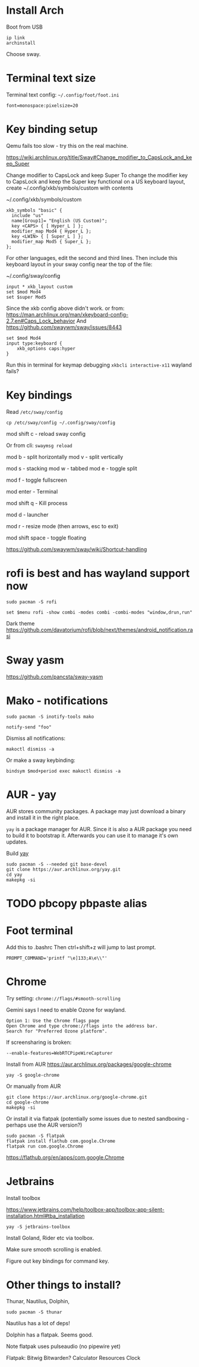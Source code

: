 
# Install Arch

Boot from USB
```
ip link
archinstall
```

Choose sway.


# Terminal text size

Terminal text config:
`~/.config/foot/foot.ini`
```
font=monospace:pixelsize=20
```


# Key binding setup

Qemu fails too slow - try this on the real machine.

https://wiki.archlinux.org/title/Sway#Change_modifier_to_CapsLock_and_keep_Super

Change modifier to CapsLock and keep Super
To change the modifier key to CapsLock and keep the Super key functional on a US keyboard layout, create ~/.config/xkb/symbols/custom with contents

~/.config/xkb/symbols/custom
```
xkb_symbols "basic" {
  include "us"
  name[Group1]= "English (US Custom)";
  key <CAPS> { [ Hyper_L ] };
  modifier_map Mod4 { Hyper_L };
  key <LWIN> { [ Super_L ] };
  modifier_map Mod5 { Super_L };
};
```
For other languages, edit the second and third lines. Then include this keyboard layout in your sway config near the top of the file:

~/.config/sway/config
```
input * xkb_layout custom
set $mod Mod4
set $super Mod5
```

Since the xkb config above didn't work.
or from: https://man.archlinux.org/man/xkeyboard-config-2.7.en#Caps_Lock_behavior
And https://github.com/swaywm/sway/issues/8443
```
set $mod Mod4
input type:keyboard {
    xkb_options caps:hyper
}
```

Run this in terminal for keymap debugging
`xkbcli interactive-x11` wayland fails?


# Key bindings 

Read `/etc/sway/config`

```
cp /etc/sway/config ~/.config/sway/config
```

mod shift c - reload sway config

Or from cli: `swaymsg reload`

mod b - split horizontally
mod v - split vertically

mod s - stacking
mod w - tabbed
mod e - toggle split

mod f - toggle fullscreen

mod enter - Terminal

mod shift q - Kill process

mod d - launcher

mod r - resize mode (then arrows, esc to exit)

mod shift space - toggle floating

https://github.com/swaywm/sway/wiki/Shortcut-handling



# rofi is best and has wayland support now

```
sudo pacman -S rofi
```

```
set $menu rofi -show combi -modes combi -combi-modes "window,drun,run"
```

Dark theme
https://github.com/davatorium/rofi/blob/next/themes/android_notification.rasi


# Sway yasm

https://github.com/pancsta/sway-yasm


# Mako - notifications 

```
sudo pacman -S inotify-tools mako

notify-send "foo"
```

Dismiss all notifications:
```
makoctl dismiss -a
```

Or make a sway keybinding:
```
bindsym $mod+period exec makoctl dismiss -a
```


# AUR - yay

AUR stores community packages. A package may just download a binary and install it in the right place.

`yay` is a package manager for AUR. Since it is also a AUR package you need to build it to bootstrap it. Afterwards
you can use it to manage it's own updates.

Build [yay](https://github.com/Jguer/yay)
```
sudo pacman -S --needed git base-devel
git clone https://aur.archlinux.org/yay.git
cd yay
makepkg -si
```

# TODO pbcopy pbpaste alias

# Foot terminal

Add this to .bashrc
Then ctrl+shift+z will jump to last prompt.
```
PROMPT_COMMAND='printf "\e]133;A\e\\"'
```

# Chrome

Try setting: `chrome://flags/#smooth-scrolling`

Gemini says I need to enable Ozone for wayland.
```
Option 1: Use the Chrome flags page
Open Chrome and type chrome://flags into the address bar.
Search for "Preferred Ozone platform".
```

If screensharing is broken:
```
--enable-features=WebRTCPipeWireCapturer
```


Install from AUR
https://aur.archlinux.org/packages/google-chrome

```
yay -S google-chrome
```

Or manually from AUR
```
git clone https://aur.archlinux.org/google-chrome.git
cd google-chrome
makepkg -si
```

Or install it via flatpak
(potentially some issues due to nested sandboxing - perhaps use the AUR version?)
```
sudo pacman -S flatpak
flatpak install flathub com.google.Chrome
flatpak run com.google.Chrome
```

https://flathub.org/en/apps/com.google.Chrome


# Jetbrains

Install toolbox

https://www.jetbrains.com/help/toolbox-app/toolbox-app-silent-installation.html#tba_installation

```
yay -S jetbrains-toolbox
```

Install Goland, Rider etc via toolbox.


Make sure smooth scrolling is enabled.

Figure out key bindings for command key.



# Other things to install?

Thunar, Nautilus, Dolphin,
```
sudo pacman -S thunar
```

Nautilus has a lot of deps!

Dolphin has a flatpak. Seems good.

Note flatpak uses pulseaudio (no pipewire yet)

Flatpak:
Bitwig
Bitwarden?
Calculator
Resources
Clock



